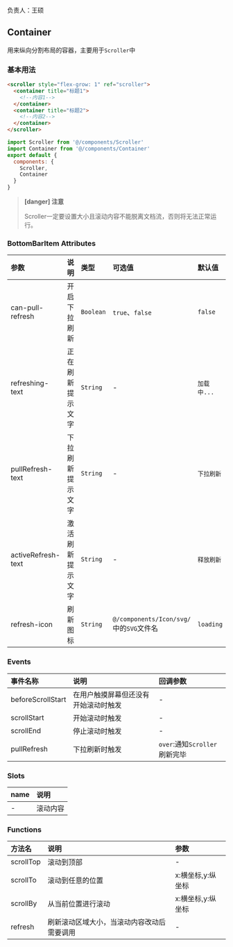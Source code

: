 负责人：王硕
## Container
用来纵向分割布局的容器，主要用于`Scroller`中

### 基本用法
``` html
<scroller style="flex-grow: 1" ref="scroller">
  <container title="标题1">
    <!--内容1-->
  </container>
  <container title="标题2">
    <!--内容2-->
  </container>
</scroller>
```
```js
import Scroller from '@/components/Scroller'
import Container from '@/components/Container'
export default {
  components: {
    Scroller,
    Container
  }
}
```
> **[danger] 注意**
>
> Scroller一定要设置大小且滚动内容不能脱离文档流，否则将无法正常运行。

### BottomBarItem Attributes

|参数|说明|类型|可选值|默认值|
|:-----|:-----|:-----|:-----|:-----|
|can-pull-refresh|开启下拉刷新|`Boolean`|`true`、`false`|`false`|
|refreshing-text|正在刷新提示文字|`String`|-|`加载中...`|
|pullRefresh-text|下拉刷新提示文字|`String`|-|`下拉刷新`|
|activeRefresh-text|激活刷新提示文字|`String`|-|`释放刷新`|
|refresh-icon|刷新图标|`String`|`@/components/Icon/svg/`中的`SVG`文件名|`loading`|

### Events

|事件名称|说明|回调参数|
|:-----|:-----|:-----|
|beforeScrollStart|在用户触摸屏幕但还没有开始滚动时触发|-|
|scrollStart|开始滚动时触发|-|
|scrollEnd|停止滚动时触发|-|
|pullRefresh|下拉刷新时触发|`over`:通知`Scroller`刷新完毕|

### Slots

|name|说明|
|:-----|:-----|
|-|滚动内容|

### Functions

|方法名|说明|参数|
|:-----|:-----|:-----|
|scrollTop|滚动到顶部|-|
|scrollTo|滚动到任意的位置|x:横坐标,y:纵坐标|
|scrollBy|从当前位置进行滚动|x:横坐标,y:纵坐标|
|refresh|刷新滚动区域大小，当滚动内容改动后需要调用|-|









